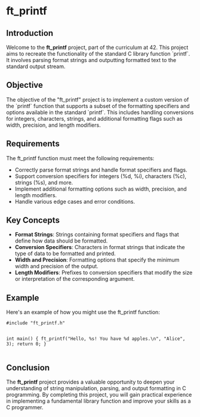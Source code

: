 <h1>ft_printf</h1>

<h2>Introduction</h2>
<p>Welcome to the <strong>ft_printf</strong> project, part of the curriculum at 42. This project aims to recreate the functionality of the standard C library function `printf`. It involves parsing format strings and outputting formatted text to the standard output stream.</p>

<h2>Objective</h2>
<p>The objective of the "ft_printf" project is to implement a custom version of the `printf` function that supports a subset of the formatting specifiers and options available in the standard `printf`. This includes handling conversions for integers, characters, strings, and additional formatting flags such as width, precision, and length modifiers.</p>

<h2>Requirements</h2>
<p>The ft_printf function must meet the following requirements:</p>
<ul>
    <li>Correctly parse format strings and handle format specifiers and flags.</li>
    <li>Support conversion specifiers for integers (%d, %i), characters (%c), strings (%s), and more.</li>
    <li>Implement additional formatting options such as width, precision, and length modifiers.</li>
    <li>Handle various edge cases and error conditions.</li>
</ul>

<h2>Key Concepts</h2>
<ul>
    <li><strong>Format Strings</strong>: Strings containing format specifiers and flags that define how data should be formatted.</li>
    <li><strong>Conversion Specifiers</strong>: Characters in format strings that indicate the type of data to be formatted and printed.</li>
    <li><strong>Width and Precision</strong>: Formatting options that specify the minimum width and precision of the output.</li>
    <li><strong>Length Modifiers</strong>: Prefixes to conversion specifiers that modify the size or interpretation of the corresponding argument.</li>
</ul>

<h2>Example</h2>
<p>Here's an example of how you might use the ft_printf function:</p>
<pre><code>#include "ft_printf.h"

int main() {
ft_printf("Hello, %s! You have %d apples.\n", "Alice", 3);
return 0;
}
</code></pre>

<h2>Conclusion</h2>
<p>The <strong>ft_printf</strong> project provides a valuable opportunity to deepen your understanding of string manipulation, parsing, and output formatting in C programming. By completing this project, you will gain practical experience in implementing a fundamental library function and improve your skills as a C programmer.</p>
